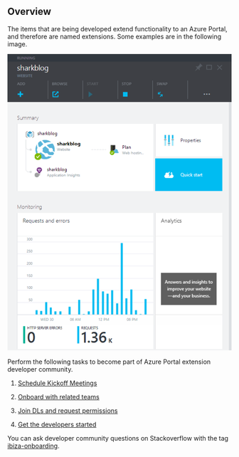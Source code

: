 <a name="overview"></a>
## Overview
   
The items that are being developed extend functionality to an Azure Portal, and therefore are named extensions.  Some examples are in the following image.

 ![alt-text](../media/portalfx-ui-concepts/blade.png "Azure Portal Blades")

Perform the following tasks to become part of Azure Portal extension developer community.

1. [Schedule Kickoff Meetings](#schedule-kickoff-meetings)

1. [Onboard with related teams](top-external-onboarding.md)

1. [Join DLs and request permissions](#join-dls-and-request-permissions) 

1. [Get the developers started](top-extensions-getting-started.md)
 
You can ask developer community questions on Stackoverflow with the tag [ibiza-onboarding](https://stackoverflow.microsoft.com/questions/tagged/ibiza-onboarding).
